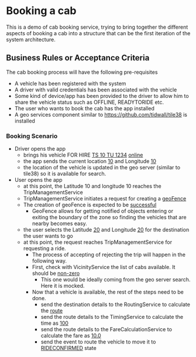 # Booking a cab

This is a demo of cab booking service, trying to bring together the different aspects of booking a cab into a structure that can be the first iteration of the system architecture. 

## Business Rules or Acceptance Criteria

The cab booking process will have the following pre-requisites

- A vehicle has been registered with the system
- A driver with valid credentials has been associated with the vehicle
- Some kind of device/app has been provided to the driver to allow him to share the vehicle status such as OFFLINE, READYTORIDE etc.
- The user who wants to book the cab has the app installed 
- A geo services component similar to https://github.com/tidwall/tile38 is installed 

### Booking Scenario

- Driver opens the app
    - brings his vehicle FOR HIRE [TS 10 TU 1234](- "#vehicleRegnNo") [online](- "?=bringCabOnline(#vehicleRegnNo)")
    - the app sends the current location [10](- "#latitude") and Longitude [10](- "#longitude")
    - the location of the vehicle is updated in the geo server (similar to tile38) so it is available for search. 
- User opens the app
    - at this point, the Latitude 10 and longitude 10 reaches the TripManagementService
    - TripManagementService initiates a request for creating a [geoFence](- "#result = createGeoFence(#latitude,#longitude)")
    - The creation of geoFence is expected to be [successful](- "c:assert-true=#result")
        - GeoFence allows for getting notified of objects entering or exiting the boundary of the zone so finding the vehicles that are nearby becomes easy.
    - the user selects the Latitude [20](- "#destinationLatitude") and Longitude [20](- "#destinationLongitude") for the destination the user wants to go
    - at this point, the request reaches TripManagementService for requesting a ride.
        - The process of accepting of rejecting the trip will happen in the following way.
        - First, check with VicinityService the list of cabs available. It should be [non-zero](- "?=getVehiclesInVicnity(#latitude,#longitude)")
            - This one would be ideally coming from the geo server search. Here it is mocked.
        - Now that a vehicle is available, the rest of the steps need to be done.
            - send the destination details to the RoutingService to calculate the [route](- "?=calculateRoute(#destinationLatitude, #destinationLongitude)")
            - send the route details to the TimingService to calculate the time as [100](- "?=calculateTime()")
            - send the route details to the FareCalculationService to calculate the fare as [10.0](- "?=calculateFare()")
            - send the event to route the vehicle to move it to [RIDECONFIRMED](- "?=bookRide()") state